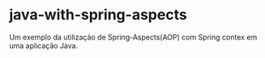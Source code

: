 # java-with-spring-aspects
Um exemplo da utilização de Spring-Aspects(AOP) com Spring contex em uma aplicação Java.
